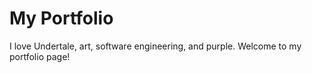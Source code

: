 # My Portfolio

I love Undertale, art, software engineering, and purple. Welcome to my portfolio page!
